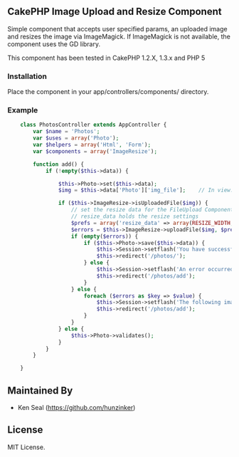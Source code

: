 ## CakePHP Image Upload and Resize Component

Simple component that accepts user specified params, an uploaded image and resizes the image
via ImageMagick. If ImageMagick is not available, the component uses the GD library.

This component has been tested in CakePHP 1.2.X, 1.3.x and PHP 5

### Installation
Place the component in your app/controllers/components/ directory.

### Example 

```php
    class PhotosController extends AppController {
        var $name = 'Photos';
        var $uses = array('Photo');
        var $helpers = array('Html', 'Form');	
        var $components = array('ImageResize');

        function add() {
            if (!empty($this->data)) {

                $this->Photo->set($this->data);
                $img = $this->data['Photo']['img_file'];	// In view: <?php echo $form->file('Photo.img_file'); ?>

                if ($this->ImageResize->isUploadedFile($img)) {
                    // set the resize data for the FileUpload Component
                    // resize_data holds the resize settings
                    $prefs = array('resize_data' => array(RESIZE_WIDTH, '450', null));
                    $errors = $this->ImageResize->uploadFile($img, $prefs);
                    if (empty($errors)) {
                        if ($this->Photo->save($this->data)) {
                            $this->Session->setflash('You have successfully added the Photo.');
                            $this->redirect('/photos/');
                        } else {
                            $this->Session->setflash('An error occurred while uploading the Photo.');
                            $this->redirect('/photos/add');
                        } 
                    } else {
                        foreach ($errors as $key => $value) {
                            $this->Session->setflash('The following image resize error occured.<br />Error: ' . $value);
                            $this->redirect('/photos/add');
                        }
                    }
                } else {
                    $this->Photo->validates();
                }
            } 
        }

    }
```

## Maintained By

* Ken Seal (https://github.com/hunzinker)

## License

MIT License.
